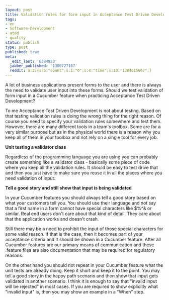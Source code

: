 ```yaml
---
layout: post
title: Validation rules for form input in Acceptance Test Driven Development
tags:
- en
- Software-Development
- atdd
- quality
status: publish
type: post
published: true
meta:
  _edit_last: '6384953'
  jabber_published: '1300727167'
  reddit: a:2:{s:5:"count";s:1:"0";s:4:"time";s:10:"1304615667";}
---
```

A lot of business applications present forms to the user and there is always the need to validate user input into these forms. Should we test validation of form input in a Cucumber feature when practicing Acceptance Test Driven Development?

To me Acceptance Test Driven Development is not about testing. Based on that testing validation rules is doing the wrong thing for the right reason. Of course you need to specify your validation rules somewhere and test them. However, there are many different tools in a team's toolbox. Some are for a very similar purpose but as in the physical world there is a reason why you keep all of them in your toolbox and not rely on a single tool for every job.

<strong>Unit testing a validator class</strong>

Regardless of the programming language you are using you can probably create something like a validator class - basically some piece of code where you keep all the validation rules. It should be easy to test drive that and then you just have to make sure you reuse it in all the places where you need validation of input.

<strong>Tell a good story and still show that input is being validated</strong>

In your Cucumber features you should always tell a good story based on what your customers tell you. You should use their language and not say that a first name in a form cannot have special characters like $%^&amp; or similar. Real end users don't care about that kind of detail. They care about that the application works and doesn't crash.

Still there may be a need to prohibit the input of those special characters for some valid reason. If that is the case, then it becomes part of your acceptance criteria and it should be shown in a Cucumber feature. After all Cucumber features are our primary means of communication and these .feature files are also documentation that may be required for regulatory reasons.

On the other hand you should not repeat in your Cucumber feature what the unit tests are already doing. Keep it short and keep it to the point. You may tell a good story in the happy path scenario and then show that input gets validated in another scenario. I think it is enough to say that "invalid input will be rejected" in most cases. If you are required to show explicitly what "invalid input" is, then you may show an example in a "When" step.
